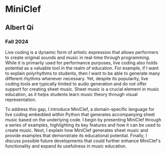 # MiniClef

## Albert Qi

### Fall 2024

Live coding is a dynamic form of artistic expression that allows performers to create original sounds and music in real-time through programming. While it is primarily used for performance purposes, live coding also holds potential as a valuable tool in the realm of education. For example, if I want to explain polyrhythms to students, then I want to be able to generate many different rhythms whenever necessary. Yet, despite its popularity, live coding tools are typically limited to audio generation and do not offer support for creating sheet music. Sheet music is a crucial element in music education, as it helps students learn music theory through visual representation.

To address this gap, I introduce MiniClef, a domain-specific language for live coding embedded within Python that generates accompanying sheet music based on the underlying code. I begin by presenting MiniClef through a series of examples, highlighting its key features and how it can be used to create music. Next, I explain how MiniClef generates sheet music and provide examples that demonstrate its educational potential. Finally, I discuss possible future developments that could further enhance MiniClef's functionality and expand its usefulness in music education.
